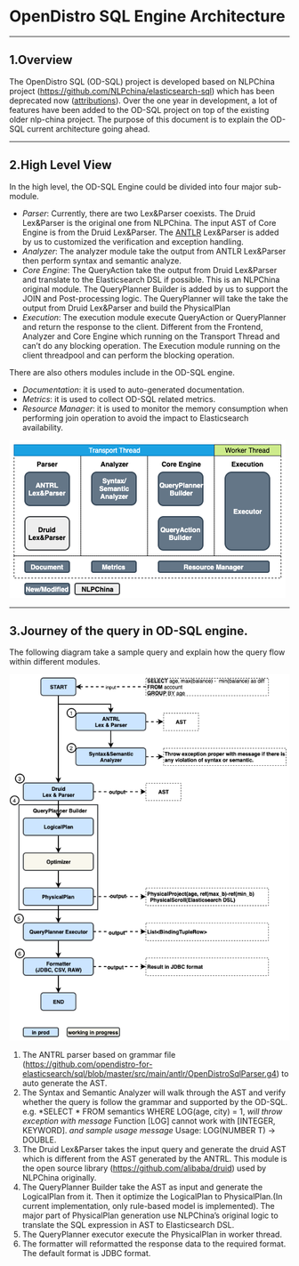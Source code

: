 # OpenDistro SQL Engine Architecture

---
## 1.Overview

The OpenDistro SQL (OD-SQL) project is developed based on NLPChina project (https://github.com/NLPchina/elasticsearch-sql) which has been deprecated now ([attributions](https://github.com/opendistro-for-elasticsearch/sql/blob/master/docs/attributions.md)). Over the one year in development, a lot of features have been added to the OD-SQL project on top of the existing older nlp-china project. The purpose of this document is to explain the OD-SQL current architecture going ahead.

---
## 2.High Level View

In the high level, the OD-SQL Engine could be divided into four major sub-module.

* *Parser*: Currently, there are two Lex&Parser coexists. The Druid Lex&Parser is the original one from NLPChina. The input AST of Core Engine is from the Druid Lex&Parser. The [ANTLR](https://github.com/opendistro-for-elasticsearch/sql/blob/master/src/main/antlr/OpenDistroSqlParser.g4) Lex&Parser is added by us to customized the verification and exception handling.
* *Analyzer*: The analyzer module take the output from ANTLR Lex&Parser then perform syntax and semantic analyze.
* *Core Engine*: The QueryAction take the output from Druid Lex&Parser and translate to the Elasticsearch DSL if possible. This is an NLPChina original module. The QueryPlanner Builder is added by us to support the JOIN and Post-processing logic. The QueryPlanner will take the take the output from Druid Lex&Parser and build the PhysicalPlan
* *Execution*: The execution module execute QueryAction or QueryPlanner and return the response to the client. Different from the Frontend, Analyzer and Core Engine which running on the Transport Thread and can’t do any blocking operation. The Execution module running on the client threadpool and can perform the blocking operation.

There are also others modules include in the OD-SQL engine.

* _Documentation_: it is used to auto-generated documentation.
* _Metrics_: it is used to collect OD-SQL related metrics.
* _Resource Manager_:  it is used to monitor the memory consumption when performing join operation to avoid the impact to Elasticsearch availability.

![Architecture Overview](img/architecture-overview.png)

---
## 3.Journey of the query in OD-SQL engine.

The following diagram take a sample query and explain how the query flow within different modules.

![Architecture Journey](img/architecture-journey.png)

1. The ANTRL parser based on grammar file (https://github.com/opendistro-for-elasticsearch/sql/blob/master/src/main/antlr/OpenDistroSqlParser.g4) to auto generate the AST. 
2. The Syntax and Semantic Analyzer will walk through the AST and verify whether the query is follow the grammar and supported by the OD-SQL. e.g. *SELECT * FROM semantics WHERE LOG(age, city) = 1, *will throw exception with message* Function [LOG] cannot work with [INTEGER, KEYWORD]. *and sample usage message* Usage: LOG(NUMBER T) → DOUBLE.
3. The Druid Lex&Parser takes the input query and generate the druid AST which is different from the AST generated by the ANTRL. This module is the open source library (https://github.com/alibaba/druid) used by NLPChina originally.
4. The QueryPlanner Builder take the AST as input and generate the LogicalPlan from it. Then it optimize the LogicalPlan to PhysicalPlan.(In current implementation, only rule-based model is implemented). The major part of PhysicalPlan generation use NLPChina’s original logic to translate the SQL expression in AST to Elasticsearch DSL.
5. The QueryPlanner executor execute the PhysicalPlan in worker thread.
6. The formatter will reformatted the response data to the required format. The default format is JDBC format.

